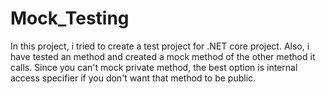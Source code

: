 # Mock_Testing

In this project, i tried to create a test project for .NET core project. Also, i have tested an method and created a mock method of the other method it calls. Since you can't mock private method, the best option is internal access specifier if you don't want that method to be public.
